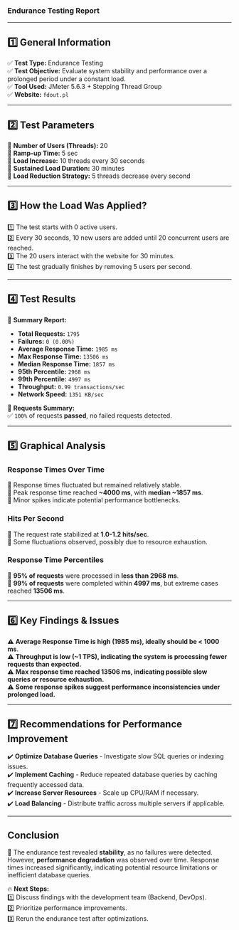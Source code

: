 ### **Endurance Testing Report**

---

## **1️⃣ General Information**

✅ **Test Type:** Endurance Testing  
✅ **Test Objective:** Evaluate system stability and performance over a prolonged period under a constant load.  
✅ **Tool Used:** JMeter 5.6.3 + Stepping Thread Group  
✅ **Website:** `fdout.pl`

---

## **2️⃣ Test Parameters**

📌 **Number of Users (Threads):** 20  
📌 **Ramp-up Time:** 5 sec  
📌 **Load Increase:** 10 threads every 30 seconds  
📌 **Sustained Load Duration:** 30 minutes  
📌 **Load Reduction Strategy:** 5 threads decrease every second  

---

## **3️⃣ How the Load Was Applied?**

1️⃣ The test starts with 0 active users.  
2️⃣ Every 30 seconds, 10 new users are added until 20 concurrent users are reached.  
3️⃣ The 20 users interact with the website for 30 minutes.  
4️⃣ The test gradually finishes by removing 5 users per second.  

---

## **4️⃣ Test Results**

📌 **Summary Report:**  

- **Total Requests:** `1795`  
- **Failures:** `0 (0.00%)`  
- **Average Response Time:** `1985 ms`  
- **Max Response Time:** `13506 ms`  
- **Median Response Time:** `1857 ms`  
- **95th Percentile:** `2968 ms`  
- **99th Percentile:** `4997 ms`  
- **Throughput:** `0.99 transactions/sec`  
- **Network Speed:** `1351 KB/sec`  

📌 **Requests Summary:**  
✅ `100%` of requests **passed**, no failed requests detected.

---

## **5️⃣ Graphical Analysis**

### **Response Times Over Time**
📌 Response times fluctuated but remained relatively stable.  
📌 Peak response time reached **~4000 ms**, with **median ~1857 ms**.  
📌 Minor spikes indicate potential performance bottlenecks.

### **Hits Per Second**
📌 The request rate stabilized at **1.0-1.2 hits/sec**.  
📌 Some fluctuations observed, possibly due to resource exhaustion.

### **Response Time Percentiles**
📌 **95% of requests** were processed in **less than 2968 ms**.  
📌 **99% of requests** were completed within **4997 ms**, but extreme cases reached **13506 ms**.  

---

## **6️⃣ Key Findings & Issues**

⚠️ **Average Response Time is high (1985 ms), ideally should be < 1000 ms**.  
⚠️ **Throughput is low (~1 TPS), indicating the system is processing fewer requests than expected.**  
⚠️ **Max response time reached 13506 ms, indicating possible slow queries or resource exhaustion.**  
⚠️ **Some response spikes suggest performance inconsistencies under prolonged load.**  

---

## **7️⃣ Recommendations for Performance Improvement**

✔️ **Optimize Database Queries** - Investigate slow SQL queries or indexing issues.  
✔️ **Implement Caching** - Reduce repeated database queries by caching frequently accessed data.  
✔️ **Increase Server Resources** - Scale up CPU/RAM if necessary.  
✔️ **Load Balancing** - Distribute traffic across multiple servers if applicable.  

---

## **Conclusion**

📌 The endurance test revealed **stability**, as no failures were detected. However, **performance degradation** was observed over time. Response times increased significantly, indicating potential resource limitations or inefficient database queries.  

🔥 **Next Steps:**  
1️⃣ Discuss findings with the development team (Backend, DevOps).  
2️⃣ Prioritize performance improvements.  
3️⃣ Rerun the endurance test after optimizations.  




 


